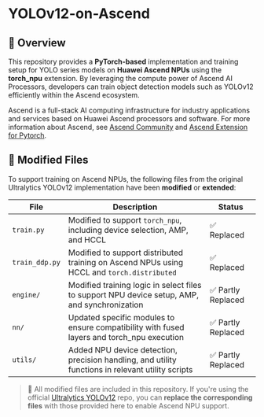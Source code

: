 # YOLOv12-on-Ascend

## 📌 Overview

This repository provides a **PyTorch-based** implementation and training setup for YOLO series models on **Huawei Ascend NPUs** using the **torch_npu** extension. By leveraging the compute power of Ascend AI Processors, developers can train object detection models such as YOLOv12 efficiently within the Ascend ecosystem.

Ascend is a full-stack AI computing infrastructure for industry applications and services based on Huawei Ascend processors and software. For more information about Ascend, see [Ascend Community](https://www.hiascend.com/en/) and [Ascend Extension for Pytorch](https://github.com/Ascend/pytorch).

## 🔧 Modified Files

To support training on Ascend NPUs, the following files from the original Ultralytics YOLOv12 implementation have been **modified** or **extended**:

| File | Description | Status |
|------|-------------|--------|
| `train.py` | Modified to support `torch_npu`, including device selection, AMP, and HCCL | ✅ Replaced |
| `train_ddp.py` | Modified to support distributed training on Ascend NPUs using HCCL and `torch.distributed` | ✅ Replaced |
| `engine/` | Modified training logic in select files to support NPU device setup, AMP, and synchronization | ✅ Partly Replaced |
| `nn/` | Updated specific modules to ensure compatibility with fused layers and torch_npu execution | ✅ Partly Replaced |
| `utils/` | Added NPU device detection, precision handling, and utility functions in relevant utility scripts | ✅ Partly Replaced |


> 🔄 All modified files are included in this repository. If you're using the official [Ultralytics YOLOv12](https://github.com/ultralytics/yolov12) repo, you can **replace the corresponding files** with those provided here to enable Ascend NPU support.
